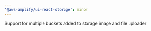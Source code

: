 ```yaml
---
'@aws-amplify/ui-react-storage': minor
---
```


Support for multiple buckets added to storage image and file uploader
